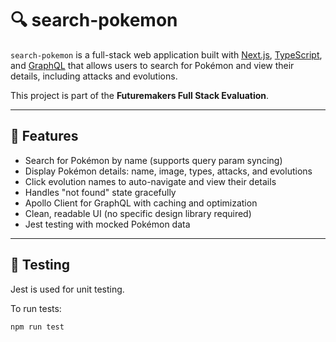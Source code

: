 # 🔍 search-pokemon

`search-pokemon` is a full-stack web application built with [Next.js](https://nextjs.org), [TypeScript](https://www.typescriptlang.org), and [GraphQL](https://graphql.org) that allows users to search for Pokémon and view their details, including attacks and evolutions.

This project is part of the **Futuremakers Full Stack Evaluation**.

---

## 🚀 Features

- Search for Pokémon by name (supports query param syncing)
- Display Pokémon details: name, image, types, attacks, and evolutions
- Click evolution names to auto-navigate and view their details
- Handles "not found" state gracefully
- Apollo Client for GraphQL with caching and optimization
- Clean, readable UI (no specific design library required)
- Jest testing with mocked Pokémon data

---

## 🧪 Testing

Jest is used for unit testing.

To run tests:

```bash
npm run test
